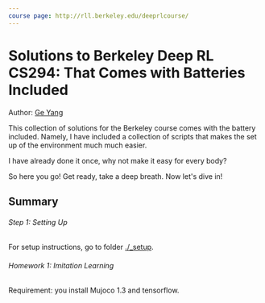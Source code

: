 ```yaml
---
course page: http://rll.berkeley.edu/deeprlcourse/
---
```


# Solutions to Berkeley Deep RL CS294: That Comes with Batteries Included

Author: [Ge Yang](www.github.com/episodeyang)

This collection of solutions for the Berkeley course comes with the battery included. Namely, I have included a collection of scripts that makes the set up of the environment much much easier. 

I have already done it once, why not make it easy for every body?

So here you go! Get ready, take a deep breath. Now let's dive in!


## Summary

###### Step 1: Setting Up

For setup instructions, go to folder [./_setup](./_setup).

###### Homework 1: Imitation Learning

Requirement: you install Mujoco 1.3 and tensorflow.






